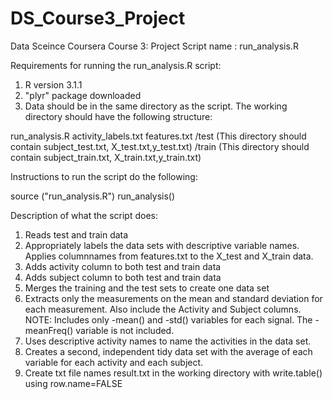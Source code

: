 DS_Course3_Project
==================

Data Sceince Coursera Course 3: Project
Script name : run_analysis.R

Requirements for running the run_analysis.R script:

1. R version 3.1.1 
2. "plyr" package downloaded
3. Data should be in the same directory as the script. The working directory should have the following structure:

  run_analysis.R
  activity_labels.txt
  features.txt
  /test (This directory should contain subject_test.txt, X_test.txt,y_test.txt)
  /train (This directory should contain subject_train.txt, X_train.txt,y_train.txt)
  
  
  

Instructions to run the script do the following:

  source ("run_analysis.R")
  run_analysis()
  
  
  
  
Description of what the script does:

1. Reads test and train data
2. Appropriately labels the data sets with descriptive variable names. Applies columnnames from features.txt to the X_test and X_train data.
3. Adds activity column to both test and train data
4. Adds subject column to both test and train data
5. Merges the training and the test sets to create one data set
6. Extracts only the measurements on the mean and standard deviation for each measurement. Also include the Activity and Subject columns. NOTE: Includes only -mean() and -std() variables for each signal. The -meanFreq() variable is not included.
7. Uses descriptive activity names to name the activities in the data set.
8. Creates a second, independent tidy data set with the average of each variable for each activity and each subject.
9. Create txt file names result.txt in the working directory with write.table() using row.name=FALSE 


